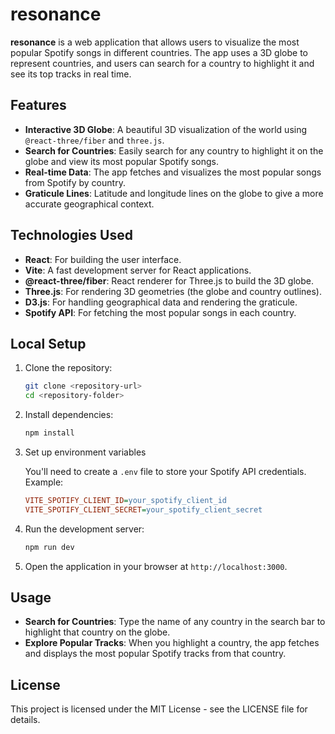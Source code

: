 # resonance

**resonance** is a web application that allows users to visualize the most popular Spotify songs in different countries. The app uses a 3D globe to represent countries, and users can search for a country to highlight it and see its top tracks in real time.

## Features

- **Interactive 3D Globe**: A beautiful 3D visualization of the world using `@react-three/fiber` and `three.js`.
- **Search for Countries**: Easily search for any country to highlight it on the globe and view its most popular Spotify songs.
- **Real-time Data**: The app fetches and visualizes the most popular songs from Spotify by country.
- **Graticule Lines**: Latitude and longitude lines on the globe to give a more accurate geographical context.

## Technologies Used

- **React**: For building the user interface.
- **Vite**: A fast development server for React applications.
- **@react-three/fiber**: React renderer for Three.js to build the 3D globe.
- **Three.js**: For rendering 3D geometries (the globe and country outlines).
- **D3.js**: For handling geographical data and rendering the graticule.
- **Spotify API**: For fetching the most popular songs in each country.

## Local Setup

1. Clone the repository:

   ```bash
   git clone <repository-url>
   cd <repository-folder>
   ```

2. Install dependencies:

    ```bash
    npm install
    ```

3. Set up environment variables

    You'll need to create a `.env` file to store your Spotify API credentials. Example:

    ```ini
    VITE_SPOTIFY_CLIENT_ID=your_spotify_client_id
    VITE_SPOTIFY_CLIENT_SECRET=your_spotify_client_secret
    ```

4. Run the development server:

    ```bash
    npm run dev
    ```

5. Open the application in your browser at `http://localhost:3000`.

## Usage

- **Search for Countries**: Type the name of any country in the search bar to highlight that country on the globe.
- **Explore Popular Tracks**: When you highlight a country, the app fetches and displays the most popular Spotify tracks from that country.

## License

This project is licensed under the MIT License - see the LICENSE file for details.